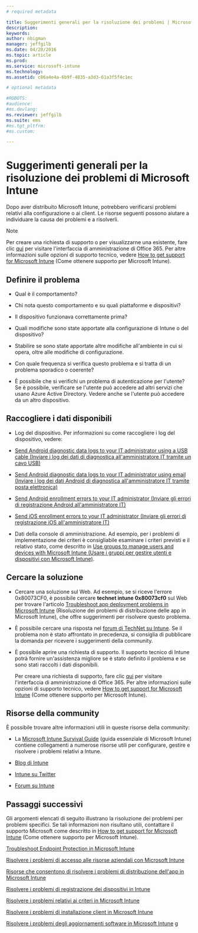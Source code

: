 ```yaml
---
# required metadata

title: Suggerimenti generali per la risoluzione dei problemi | Microsoft Intune
description:
keywords:
author: nbigman
manager: jeffgilb
ms.date: 04/28/2016
ms.topic: article
ms.prod:
ms.service: microsoft-intune
ms.technology:
ms.assetid: c86a4e4a-6b9f-4835-a3d3-61a3f5f4c1ec

# optional metadata

#ROBOTS:
#audience:
#ms.devlang:
ms.reviewer: jeffgilb
ms.suite: ems
#ms.tgt_pltfrm:
#ms.custom:

---
```


# Suggerimenti generali per la risoluzione dei problemi di Microsoft Intune
Dopo aver distribuito Microsoft Intune, potrebbero verificarsi problemi relativi alla configurazione o ai client. Le risorse seguenti possono aiutare a individuare la causa dei problemi e a risolverli.

> [!NOTE]
> Per creare una richiesta di supporto o per visualizzarne una esistente, fare clic [qui](https://portal.office.com/admin/default.aspx) per visitare l'interfaccia di amministrazione di Office 365. Per altre informazioni sulle opzioni di supporto tecnico, vedere [How to get support for Microsoft Intune](how-to-get-support-for-microsoft-intune.md) (Come ottenere supporto per Microsoft Intune).
## Definire il problema

-   Qual è il comportamento?

-   Chi nota questo comportamento e su quali piattaforme e dispositivi?

-   Il dispositivo funzionava correttamente prima?

-   Quali modifiche sono state apportate alla configurazione di Intune o del dispositivo?

-   Stabilire se sono state apportate altre modifiche all'ambiente in cui si opera, oltre alle modifiche di configurazione.

-   Con quale frequenza si verifica questo problema e si tratta di un problema sporadico o coerente?

-   È possibile che si verifichi un problema di autenticazione per l'utente? Se è possibile, verificare se l'utente può accedere ad altri servizi che usano Azure Active Directory. Vedere anche se l'utente può accedere da un altro dispositivo.

## Raccogliere i dati disponibili

-   Log del dispositivo. Per informazioni su come raccogliere i log del dispositivo, vedere:
  - [Send Android diagnostic data logs to your IT administrator using a USB cable (Inviare i log dei dati di diagnostica all'amministratore IT tramite un cavo USB)](/intune/enduser/send-diagnostic-data-logs-to-your-it-administrator-using-a-usb-cable-android)
  - [Send Android diagnostic data logs to your IT administrator using email (Inviare i log dei dati Android di diagnostica all'amministratore IT tramite posta elettronica)](/intune/enduser/send-diagnostic-data-logs-to-your-it-administrator-using-email-android)
  - [Send Android enrollment errors to your IT administrator (Inviare gli errori di registrazione Android all'amministratore IT)](/intune/enduser/send-enrollment-errors-to-your-it-administrator-android)
  - [Send iOS enrollment errors to your IT administrator (Inviare gli errori di registrazione iOS all'amministratore IT)](/intune/enduser/send-errors-to-your-it-admin-ios.md)

-   Dati della console di amministrazione. Ad esempio, per i problemi di implementazione dei criteri è consigliabile esaminare i criteri previsti e il relativo stato, come descritto in [Use groups to manage users and devices with Microsoft Intune (Usare i gruppi per gestire utenti e dispositivi con Microsoft Intune)](/indune/deploy-use/use-groups-to-manage-users-and-devices-with-microsoft-intune).

## Cercare la soluzione

-   Cercare una soluzione sul Web. Ad esempio, se si riceve l'errore 0x80073CF0, è possibile cercare **technet intune 0x80073cf0** sul Web per trovare l'articolo [Troubleshoot app deployment problems in Microsoft Intune](troubleshoot-app-deployment-problems-in-microsoft-intune.md) (Risoluzione dei problemi di distribuzione delle app in Microsoft Intune), che offre suggerimenti per risolvere questo problema.

-   È possibile cercare una risposta nel [forum di TechNet su Intune](https://social.technet.microsoft.com/Forums/en-US/home?forum=microsoftintuneprod).  Se il problema non è stato affrontato in precedenza, si consiglia di pubblicare la domanda per ricevere i suggerimenti della community.

-   È possibile aprire una richiesta di supporto. Il supporto tecnico di Intune potrà fornire un'assistenza migliore se è stato definito il problema e se sono stati raccolti i dati disponibili.

    Per creare una richiesta di supporto, fare clic [qui](https://portal.office.com/admin/default.aspx) per visitare l'interfaccia di amministrazione di Office 365. Per altre informazioni sulle opzioni di supporto tecnico, vedere [How to get support for Microsoft Intune](how-to-get-support-for-microsoft-intune.md) (Come ottenere supporto per Microsoft Intune).

## Risorse della community
È possibile trovare altre informazioni utili in queste risorse della community:

-   La [Microsoft Intune Survival Guide](http://social.technet.microsoft.com/wiki/contents/articles/23431.microsoft-intune-survival-guide.aspx) (guida essenziale di Microsoft Intune) contiene collegamenti a numerose risorse utili per configurare, gestire e risolvere i problemi relativi a Intune.

-   [Blog di Intune](http://blogs.technet.com/b/windowsintune/)

-   [Intune su Twitter](https://twitter.com/MSIntune)

-   [Forum su Intune](https://social.technet.microsoft.com/Forums/home?category=microsoftintune&filter=alltypes&sort=lastpostdesc)

## Passaggi successivi
Gli argomenti elencati di seguito illustrano la risoluzione dei problemi per problemi specifici. Se tali informazioni non risultano utili, contattare il supporto Microsoft come descritto in [How to get support for Microsoft Intune](how-to-get-support-for-microsoft-intune.md) (Come ottenere supporto per Microsoft Intune).

[Troubleshoot Endpoint Protection in Microsoft Intune](troubleshoot-endpoint-protection-in-microsoft-intune.md)

[Risolvere i problemi di accesso alle risorse aziendali con Microsoft Intune](troubleshoot-company-resource-access-problems-with-microsoft-intune.md)

[Risorse che consentono di risolvere i problemi di distribuzione dell'app in Microsoft Intune](troubleshoot-app-deployment-problems-in-microsoft-intune.md)

[Risolvere i problemi di registrazione dei dispositivi in Intune](troubleshoot-device-enrollment-in-intune.md)

[Risolvere i problemi relativi ai criteri in Microsoft Intune](troubleshoot-policies-in-microsoft-intune.md)

[Risolvere i problemi di installazione client in Microsoft Intune](troubleshoot-client-setup-in-microsoft-intune.md)

[Risolvere i problemi degli aggiornamenti software in Microsoft Intune](troubleshoot-software-updates-in-microsoft-intune.md)
g


<!--HONumber=May16_HO1-->


